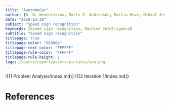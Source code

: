 ```yaml
---
title: "AwezomeCar"
author: [B. N. Wennerstrøm, Malte Z. Andreasen, Martin Hove, Mikkel Jessen, Morten Hartvigsen, Tobias Palludan]
date: "2018-12-20"
subject: "Speed sign recognition"
keywords: [Speed sign recognition, Machine Intelligence]
subtitle: "Speed sign recognition"
titlepage: true
titlepage-color: "06386e"
titlepage-text-color: "FFFFFF"
titlepage-rule-color: "FFFFFF"
titlepage-rule-height: 1
logo: /source/report/assets/pictures/aau.png
...
```


!{{1 Problem Analysis/index.md}}
!{{2 Iteration 1/index.md}}


# References
